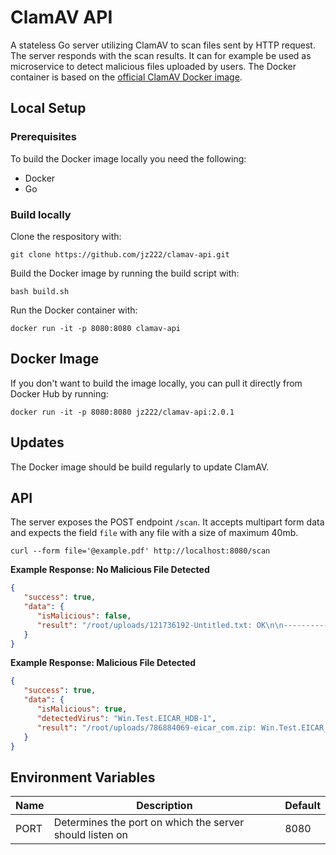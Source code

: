 # ClamAV API

A stateless Go server utilizing ClamAV to scan files sent by HTTP request. The server responds with the scan results. It can for example be used as microservice to detect malicious files uploaded by users. The Docker container is based on the [official ClamAV Docker image](https://github.com/Cisco-Talos/clamav).

## Local Setup

### Prerequisites

To build the Docker image locally you need the following:

- Docker
- Go

### Build locally

Clone the respository with:

```
git clone https://github.com/jz222/clamav-api.git
```

Build the Docker image by running the build script with:

```
bash build.sh
```

Run the Docker container with:

```
docker run -it -p 8080:8080 clamav-api
```

## Docker Image

If you don't want to build the image locally, you can pull it directly from Docker Hub by running:

```
docker run -it -p 8080:8080 jz222/clamav-api:2.0.1
```

## Updates

The Docker image should be build regularly to update ClamAV.

## API

The server exposes the POST endpoint `/scan`. It accepts multipart form data and expects the field `file` with any file with a size of maximum 40mb.

```
curl --form file='@example.pdf' http://localhost:8080/scan
```

**Example Response: No Malicious File Detected**

```json
{
   "success": true,
   "data": {
      "isMalicious": false,
      "result": "/root/uploads/121736192-Untitled.txt: OK\n\n----------- SCAN SUMMARY -----------\nKnown viruses: 8608180\nEngine version: 0.104.2\nScanned directories: 0\nScanned files: 1\nInfected files: 0\nData scanned: 0.27 MB\nData read: 0.13 MB (ratio 2.12:1)\nTime: 23.505 sec (0 m 23 s)\nStart Date: 2022:03:16 22:20:51\nEnd Date:   2022:03:16 22:21:14\n"
   }
}
```

**Example Response: Malicious File Detected**

```json
{
   "success": true,
   "data": {
      "isMalicious": true,
      "detectedVirus": "Win.Test.EICAR_HDB-1",
      "result": "/root/uploads/786884069-eicar_com.zip: Win.Test.EICAR_HDB-1 FOUND\n\n----------- SCAN SUMMARY -----------\nKnown viruses: 8608180\nEngine version: 0.104.2\nScanned directories: 0\nScanned files: 1\nInfected files: 1\nData scanned: 0.00 MB\nData read: 0.00 MB (ratio 0.00:1)\nTime: 22.922 sec (0 m 22 s)\nStart Date: 2022:03:16 22:16:06\nEnd Date:   2022:03:16 22:16:29\n"
   }
}
```

## Environment Variables

| Name | Description                                              | Default |
|------|----------------------------------------------------------|---------|
| PORT | Determines the port on which the server should listen on | 8080    |